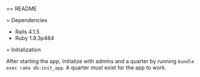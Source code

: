 == README

= Dependencies

* Rails 4.1.5
* Ruby 1.9.3p484

= Initialization

After starting the app, initialize with admins and a quarter by running `bundle exec rake db:init_app`. A quarter *must* exist for the app to work.